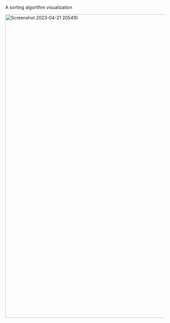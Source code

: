 A sorting algorithm visualization

<img width="959" alt="Screenshot 2023-04-21 205410" src="https://user-images.githubusercontent.com/85259364/233713577-707f71fd-8234-455e-b971-bd7e564ab206.png">
